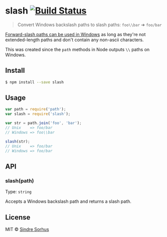 # slash [![Build Status](https://travis-ci.org/sindresorhus/slash.svg?branch=master)](https://travis-ci.org/sindresorhus/slash)> Convert Windows backslash paths to slash paths: `foo\\bar` ➔ `foo/bar`[Forward-slash paths can be used in Windows](http://superuser.com/a/176395/6877) as long as they're not extended-length paths and don't contain any non-ascii characters.This was created since the `path` methods in Node outputs `\\` paths on Windows.## Install```sh$ npm install --save slash```## Usage```jsvar path = require('path');var slash = require('slash');var str = path.join('foo', 'bar');// Unix    => foo/bar// Windows => foo\\barslash(str);// Unix    => foo/bar// Windows => foo/bar```## API### slash(path)Type: `string`Accepts a Windows backslash path and returns a slash path.## LicenseMIT © [Sindre Sorhus](http://sindresorhus.com)